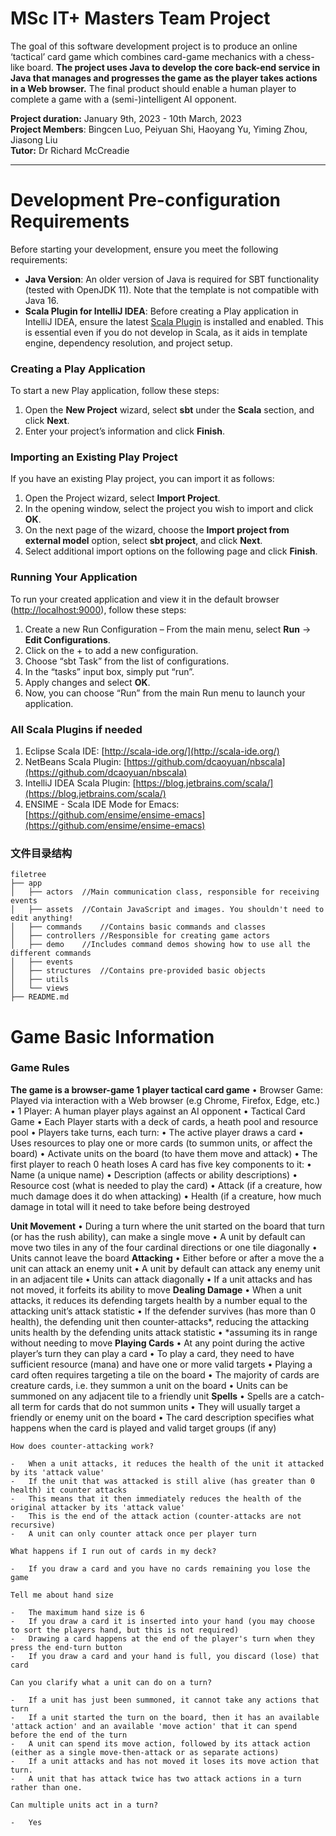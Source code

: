 


# MSc IT+ Masters Team Project 
The goal of this software development project is to produce an online ‘tactical’ card game which combines card-game mechanics with a chess-like board. **The project uses Java to develop the core back-end service in Java that manages and progresses the game as the player takes actions in a Web browser.** The final product should enable a human player to complete a game with a (semi-)intelligent AI opponent.

**Project duration:** January 9th, 2023 - 10th March, 2023  
**Project Members**: Bingcen Luo, Peiyuan Shi, Haoyang Yu, Yiming Zhou, Jiasong Liu  
**Tutor:** Dr Richard McCreadie
***


# Development Pre-configuration Requirements

 
Before starting your development, ensure you meet the following requirements:

-   **Java Version**: An older version of Java is required for SBT functionality (tested with OpenJDK 11). Note that the template is not compatible with Java 16.
-   **Scala Plugin for IntelliJ IDEA**: Before creating a Play application in IntelliJ IDEA, ensure the latest [Scala Plugin](https://www.jetbrains.com/idea/help/creating-and-running-your-scala-application.html) is installed and enabled. This is essential even if you do not develop in Scala, as it aids in template engine, dependency resolution, and project setup.

### Creating a Play Application

To start a new Play application, follow these steps:

1.  Open the **New Project** wizard, select **sbt** under the **Scala** section, and click **Next**.
2.  Enter your project’s information and click **Finish**.

### Importing an Existing Play Project

If you have an existing Play project, you can import it as follows:

1.  Open the Project wizard, select **Import Project**.
2.  In the opening window, select the project you wish to import and click **OK**.
3.  On the next page of the wizard, choose the **Import project from external model** option, select **sbt project**, and click **Next**.
4.  Select additional import options on the following page and click **Finish**.

### Running Your Application

To run your created application and view it in the default browser ([http://localhost:9000](http://localhost:9000/)), follow these steps:

1.  Create a new Run Configuration – From the main menu, select **Run** -> **Edit Configurations**.
2.  Click on the + to add a new configuration.
3.  Choose “sbt Task” from the list of configurations.
4.  In the “tasks” input box, simply put “run”.
5.  Apply changes and select **OK**.
6.  Now, you can choose “Run” from the main Run menu to launch your application.

### All Scala Plugins if needed
1.  Eclipse Scala IDE:  [http://scala-ide.org/](http://scala-ide.org/)
2.  NetBeans Scala Plugin:  [https://github.com/dcaoyuan/nbscala](https://github.com/dcaoyuan/nbscala)
3.  IntelliJ IDEA Scala Plugin:  [https://blog.jetbrains.com/scala/](https://blog.jetbrains.com/scala/)
4.  ENSIME - Scala IDE Mode for Emacs:  [https://github.com/ensime/ensime-emacs](https://github.com/ensime/ensime-emacs)

### 文件目录结构

```
filetree 
├── app
│   ├── actors	//Main communication class, responsible for receiving events
│   ├── assets	//Contain JavaScript and images. You shouldn't need to edit anything!
│   ├── commands	//Contains basic commands and classes
│   ├── controllers	//Responsible for creating game actors
│   ├── demo	//Includes command demos showing how to use all the different commands
│   ├── events	
│   ├── structures	//Contains pre-provided basic objects
│   ├── utils
│   └── views
├── README.md

```

# Game Basic Information


### Game Rules
**The game  is a browser-game 1 player tactical card game**
• Browser Game: Played via interaction with a Web browser (e.g Chrome, Firefox, Edge, etc.)
• 1 Player: A human player plays against an AI opponent
• Tactical Card Game
• Each Player starts with a deck of cards, a heath pool and resource pool
• Players take turns, each turn:
• The active player draws a card
• Uses resources to play one or more cards (to summon units, or affect the board)
• Activate units on the board (to have them move and attack)
• The first player to reach 0 heath loses A card has five key components to it:
• Name (a unique name)
• Description (affects or ability descriptions)
• Resource cost (what is needed to play the card)
• Attack (if a creature, how much damage does it do when attacking)
• Health (if a creature, how much damage in total will it need to take before being destroyed

**Unit Movement**
• During a turn where the unit started on the board that turn (or has the rush ability), can make a single
move
• A unit by default can move two tiles in any of the four cardinal directions or one tile diagonally
• Units cannot leave the board
**Attacking**
• Either before or after a move the a unit can attack an enemy unit
• A unit by default can attack any enemy unit in an adjacent tile
• Units can attack diagonally
• If a unit attacks and has not moved, it forfeits its ability to move
**Dealing Damage**
• When a unit attacks, it reduces its defending targets health by a number equal to the attacking unit’s attack statistic
• If the defender survives (has more than 0 health), the defending unit then counter-attacks*, reducing the attacking units health by the defending units attack statistic
• *assuming its in range without needing to move
**Playing Cards**
• At any point during the active player’s turn they can play a card
• To play a card, they need to have sufficient resource (mana) and have one or more valid targets
• Playing a card often requires targeting a tile on the board
• The majority of cards are creature cards, i.e. they summon a unit on the board
• Units can be summoned on any adjacent tile to a friendly unit
**Spells**
• Spells are a catch-all term for cards that do not summon units
• They will usually target a friendly or enemy unit on the board
• The card description specifies what happens when the card is played and valid target groups (if any)
```
How does counter-attacking work?

-   When a unit attacks, it reduces the health of the unit it attacked by its 'attack value'
-   If the unit that was attacked is still alive (has greater than 0 health) it counter attacks
-   This means that it then immediately reduces the health of the original attacker by its 'attack value'
-   This is the end of the attack action (counter-attacks are not recursive)
-   A unit can only counter attack once per player turn

What happens if I run out of cards in my deck?

-   If you draw a card and you have no cards remaining you lose the game

Tell me about hand size

-   The maximum hand size is 6
-   If you draw a card it is inserted into your hand (you may choose to sort the players hand, but this is not required)
-   Drawing a card happens at the end of the player's turn when they press the end-turn button
-   If you draw a card and your hand is full, you discard (lose) that card

Can you clarify what a unit can do on a turn?

-   If a unit has just been summoned, it cannot take any actions that turn
-   If a unit started the turn on the board, then it has an available 'attack action' and an available 'move action' that it can spend before the end of the turn
-   A unit can spend its move action, followed by its attack action (either as a single move-then-attack or as separate actions)
-   If a unit attacks and has not moved it loses its move action that turn.
-   A unit that has attack twice has two attack actions in a turn rather than one.

Can multiple units act in a turn?

-   Yes
```


